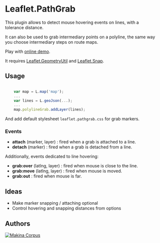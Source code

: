 Leaflet.PathGrab
================

This plugin allows to detect mouse hovering events on lines, with a tolerance
distance.

It can also be used to grab intermediary points on a polyline, the same way
you choose intermediary steps on route maps.

Play with [online demo](http://makinacorpus.github.io/Leaflet.PathGrab/).

It requires [Leaflet.GeometryUtil](https://github.com/makinacorpus/Leaflet.GeometryUtil/) and [Leaflet.Snap](https://github.com/makinacorpus/Leaflet.Snap/).

Usage
-----

```javascript

    var map = L.map('map');
    ...
    var lines = L.geoJson(...);
    ...
    map.polylineGrab.addLayer(lines);

```

And add default stylesheet ``leaflet.pathgrab.css`` for grab markers.

### Events ###

* **attach** (marker, layer) : fired when a grab is attached to a line.
* **detach** (marker) : fired when a grab is detached from a line.

Additionally, events dedicated to line hovering:

* **grab:over** (latlng, layer) : fired when mouse is close to the line.
* **grab:move** (latlng, layer) : fired when mouse is moved.
* **grab:out** : fired when mouse is far.


Ideas
-----

* Make marker snapping / attaching optional
* Control hovering and snapping distances from options


Authors
-------

[![Makina Corpus](http://depot.makina-corpus.org/public/logo.gif)](http://makinacorpus.com)
